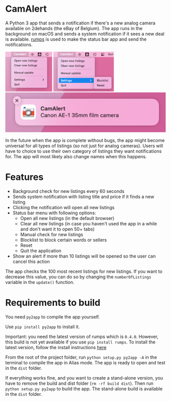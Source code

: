 # CamAlert
A Python 3 app that sends a notification if there's a new analog camera available on 2dehands (the eBay of Belgium).
The app runs in the background on macOS and sends a system notification if it sees a new deal is available.
[rumps](https://github.com/jaredks/rumps) is used to make the status bar app and send the notifications.

<div align="left">
    <img src="media/Screenshot menu bar1.png" height="125"/>
    <img src="media/Screenshot menu bar2.png" height="125"/>
    <img src="media/Screenshot notification.png" height="125"/>
</div>

In the future when the app is complete without bugs, the app might become universal for all types of listings (so not just for analog cameras). Users will have to choice to use their own category of listings they want notifications for. The app will most likely also change names when this happens.
# Features
- Background check for new listings every 60 seconds
- Sends system notification with listing title and price if it finds a new listing
- Clicking the notification will open all new listings
- Status bar menu with following options:
  - Open all new listings (in the default browser)
  - Clear all new listings (in case you haven't used the app in a while and don't want it to open 50+ tabs)
  - Manual check for new listings
  - Blocklist to block certain words or sellers
  - Reset
  - Quit the application
- Show an alert if more than 10 listings will be opened so the user can cancel this action

The app checks the 100 most recent listings for new listings. If you want to decrease this value, you can do so by changing the `numberOfListings` variable in the `update()` function.

# Requirements to build
You need `py2app` to compile the app yourself.

Use `pip install py2app` to install it.

Important: you need the latest version of rumps which is `0.4.0`. However, this build is not yet available if you use `pip install rumps`.
To install the latest version, follow the install instructions [here](https://github.com/jaredks/rumps#installation:~:text=Or%20from%20source,system%2Dwide%20location.)

From the root of the project folder, run `python setup.py py2app -A` in the terminal to compile the app in Alias mode. The app is ready to open and test in the `dist` folder.

If everything works fine, and you want to create a stand-alone version, you have to remove the build and dist folder (`rm -rf build dist`). Then run `python setup.py py2app` to build the app. The stand-alone build is available in the `dist` folder.
